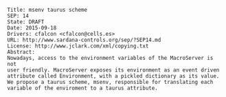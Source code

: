 	Title: msenv taurus scheme
	SEP: 14
	State: DRAFT
	Date: 2015-09-18
	Drivers: cfalcon <cfalcon@cells.es>
	URL: http://www.sardana-controls.org/sep/?SEP14.md
	License: http://www.jclark.com/xml/copying.txt
	Abstract:
	Nowadays, access to the environment variables of the MacroServer is not 
	user friendly. MacroServer exposes its environment as an event driven 
	attribute called Environment, with a pickled dictionary as its value. 
	We propose a taurus scheme, msenv, responsible for translating each 
	variable of the enviroment to a taurus attribute.
